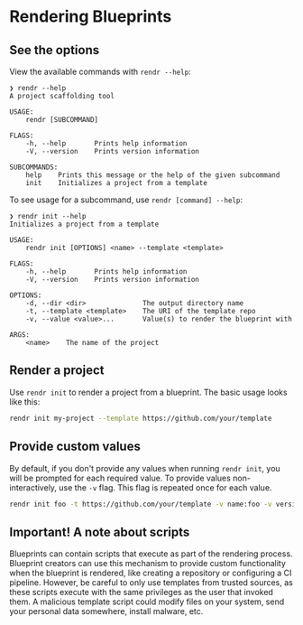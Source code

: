 # Rendering Blueprints

## See the options

View the available commands with `rendr --help`:

    ❯ rendr --help
    A project scaffolding tool

    USAGE:
        rendr [SUBCOMMAND]

    FLAGS:
        -h, --help       Prints help information
        -V, --version    Prints version information

    SUBCOMMANDS:
        help    Prints this message or the help of the given subcommand
        init    Initializes a project from a template

To see usage for a subcommand, use `rendr [command] --help`:

    ❯ rendr init --help
    Initializes a project from a template

    USAGE:
        rendr init [OPTIONS] <name> --template <template>

    FLAGS:
        -h, --help       Prints help information
        -V, --version    Prints version information

    OPTIONS:
        -d, --dir <dir>              The output directory name
        -t, --template <template>    The URI of the template repo
        -v, --value <value>...       Value(s) to render the blueprint with

    ARGS:
        <name>    The name of the project

## Render a project

Use `rendr init` to render a project from a blueprint. The basic usage looks like this:

```sh
rendr init my-project --template https://github.com/your/template
```

## Provide custom values

By default, if you don't provide any values when running `rendr init`, you will
be prompted for each required value. To provide values non-interactively, use
the `-v` flag. This flag is repeated once for each value.

```sh
rendr init foo -t https://github.com/your/template -v name:foo -v version:1.0.0
```

## Important! A note about scripts

Blueprints can contain scripts that execute as part of the rendering process.
Blueprint creators can use this mechanism to provide custom functionality when
the blueprint is rendered, like creating a repository or configuring a CI
pipeline. However, be careful to only use templates from trusted sources, as
these scripts execute with the same privileges as the user that invoked them.
A malicious template script could modify files on your system, send your
personal data somewhere, install malware, etc.
